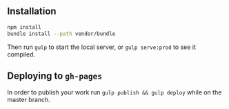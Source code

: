 ## Installation

```bash
npm install
bundle install --path vendor/bundle
```

Then run `gulp` to start the local server, or `gulp serve:prod` to see it compiled.


## Deploying to `gh-pages`
In order to publish your work run `gulp publish && gulp deploy` while on the master branch.
